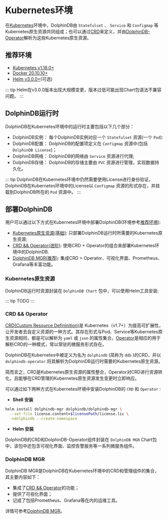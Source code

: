 # Kubernetes环境

在[Kubernetes](../reference/kubernetes/)环境中，DolphinDB由 `Statefulset` 、 `Service` 和 `Configmap` 等Kubernetes原生资源共同组成；也可以通过[CRD](#crd-operator)来定义，并由[DolphinDB-Operator](#crd-operator)解析为这些Kubernetes原生资源。

## 推荐环境

- [Kubernetes v1.18.0+](https://kubernetes.io/zh-cn/docs/home/)
- [Docker 20.10.10+](https://docs.docker.com/)
- [Helm v3.0.0+](https://helm.sh/zh/docs/)(可选)

::: tip
Helm在v3.0.0版本出现大规模变更，版本过低可能出现Chart包语法不兼容问题。
:::

## DolphinDB运行时
DolphinDB在Kubernetes环境中的运行时主要包括以下几个部分：
- DolphinDB实例： 每个DolphinDB实例对应一个 `Statefulset` 资源(一个 `Pod`): 
- DolphinDB配置： DolphinDB的配置项定义在 `Configmap` 资源中(包括 `DolphinDB License`)；
- DolphinDB网络： DolphinDB的网络由 `Service` 资源进行代理;
- DolphinDB存储： DolphinDB的存储主要由 `PVC` 资源进行管理，实现数据持久化。

::: tip
DolphinDB在Kubernetes环境中仍然需要使用License进行身份验证，DolphinDB在Kubernetes环境中的License以 `Configmap` 资源的形式存在，并挂载到DolphinDB所在的 `Pod` 资源中。
:::


## 部署DolphinDB

用户可以通过以下方式在Kubernetes环境中部署DolphinDB(环境参考[推荐环境](#推荐环境)):

- [Kubernetes原生资源(基础)](#kubernetes原生资源): 只部署DolphinDB运行时所需要的Kubernetes原生资源;
- [CRD && Operator(进阶)](#crd-operator): 使用CRD + Operator的组合来部署Kubernetes环境中的DolphinDB.
- [DolphinDB MGR(推荐)](#dolphindb-mgr): 集成CRD + Operator、可视化界面、Prometheus、Grafana等丰富功能。

### Kubernetes原生资源

DolphinDB运行时资源封装在 `DolphinDB Chart` 包中，可以使用Helm工具安装:

::: tip
TODO
:::

### CRD && Operator

[CRD(Custom Resource Defininition)](https://kubernetes.io/zh-cn/docs/concepts/extend-kubernetes/api-extension/custom-resources/#customresourcedefinitions)是 Kubernetes（v1.7+）为提高可扩展性，让开发者去自定义资源的一种方式。其存在形式与Pod、Service等Kubernetes原生资源相同，都是可以解析为 `yaml` 或 `json` 的属性集合。[Operator](https://kubernetes.io/zh-cn/docs/concepts/extend-kubernetes/operator/)是相应的用于解析CRD的一种模式，常以常驻的微服务形式存在。

DolphinDB在Kubernetes中被定义为名为 `dolphindb` (简称为 `ddb` )的CRD，并以 `dolphindb-operator` 将其解析为DolphinDB运行时需要的Kubernetes原生资源。

简而言之，CRD是Kubernetes原生资源的属性整合，Operator对CRD进行资源转化，且能够在CRD管理的Kubernetes原生资源发生变更时立即响应。

可以通过如下两种方式在Kubernetes环境中安装DolphinDB的 `CRD` 和 `Operator` :

- **Shell 安装**
```bash
helm install dolphindb-mgr dolphindb/dolphindb-mgr \
  --set-file license.content=$licensePath/license.lic \
  -ndolphindb --create-namespace
```
- **Helm 安装**

DolphinDB的CRD和DolphinDB-Operator组件封装在 `DolphinDB MGR` Chart包中，该包中还包含可视化界面、监控告警服务等一系列微服务组件。

### DolphinDB MGR

DolphinDB MGR是DolphinDB在Kubernetes环境中的CRD和管理组件的集合，其主要内容如下：
- 集成了[CRD && Operator](#crd-operator)的功能；
- 提供了可视化界面；
- 记成了包括Prometheus、Grafana等在内的运维工具。

详情可参考[DolphinDB MGR](/zh/reference/dolphindb-mgr/README.md)。
